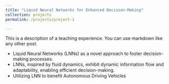 ```yaml
---
title: "Liquid Neural Networks for Enhanced Decision-Making"
collection: projects
permalink: /projects/project-1

---
```


This is a description of a teaching experience. You can use markdown like any other post.


 - Liquid Neural Networks (LNNs) as a novel approach to foster decision-making processes.
- LNNs, inspired by fluid dynamics, exhibit dynamic information flow and adaptability, enabling eﬀicient decision-making.
- Utilizing LNN to benefit Autonomous Driving Vehicles